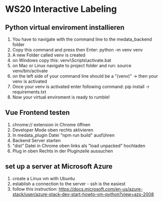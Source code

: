 # WS20 Interactive Labeling

## Python virtual enviroment installieren
1. You have to navigate with the command line to the medata_backend folder
2. Copy this command and press then Enter: python -m venv venv
3. A new Folder called venv is created
4. on Windows copy this: venv\Scripts\activate.bat
5. on Mac or Linux navigate to project folder and run: source venv/bin/activate
6. on the left side of your command line should be a "(venv)" -> then your venv is activated
7. Once your venv is activated enter following command: pip install -r requirements.txt
8. Now your virtual enviroment is ready to rumble!


## Vue Frontend testen
1. chrome:// extension in Chrome öffnen
2. Developer Mode oben rechts aktivieren
3. In medata_plugin Datei "npm run build" ausführen
4. Backend Server starten
5. "dist" Datei in Chrome oben links als "load unpacked" hochladen
6. Plug in oben Rechts in der Pluginzeile aussuchen

## set up a server at Microsoft Azure
1. create a Linux vm with Ubuntu
2. establish a connection to the server - ssh is the easiest
3. follow this instruction: https://docs.microsoft.com/en-us/azure-stack/user/azure-stack-dev-start-howto-vm-python?view=azs-2008
